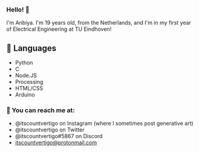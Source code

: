 ### Hello! 👋

<!-- **itscountvertigo/itscountvertigo** is a ✨ _special_ ✨ repository because its `README.md` (this file) appears on your GitHub profile. -->

I'm Anbiya. I'm 19 years old, from the Netherlands, and I'm in my first year of Electrical Engineering at TU Eindhoven!

## 💬 Languages
- Python
- C
- Node.JS
- Processing
- HTML/CSS
- Arduino

### 📮 You can reach me at:
- @itscountvertigo on Instagram (where I sometimes post generative art)
- @itscountvertigo on Twitter
- @itscountvertigo#5867 on Discord
- itscountvertigo@protonmail.com
